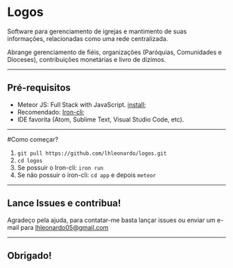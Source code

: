 Logos
===================

Software para gerenciamento de igrejas e mantimento de suas informações, relacionadas como uma rede centralizada. 

Abrange gerenciamento de fiéis, organizações (Paróquias, Comunidades e Dioceses), contribuições monetárias e livro de dízimos.

----------
Pré-requisitos
-------------

 - Meteor JS: Full Stack with JavaScript. [install](https://install.meteor.com);
 - Recomendado: [Iron-cli](https://github.com/iron-meteor/iron-cli);
 - IDE favorita (Atom, Sublime Text, Visual Studio Code, etc).
 
----------
#Como começar? 

 1. `git pull https://github.com/lhleonardo/logos.git`
 2. `cd logos`
 3. Se possuir o Iron-cli: `iron run`
 4. Se não possuir o iron-cli: `cd app` e depois `meteor`


----------


## Lance Issues e contribua!

Agradeço pela ajuda, para contatar-me basta lançar issues ou enviar um e-mail para [lhleonardo05@gmail.com]()


----------
## Obrigado! ##
